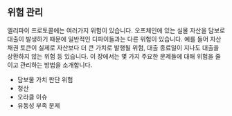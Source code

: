 ## 위험 관리

엘리파이 프로토콜에는 여러가지 위험이 있습니다. 오프체인에 있는 실물 자산을 담보로 대출이 발생하기 때문에 일반적인 디파이들과는 다른 위험이 있습니다. 예를 들어 자산 채권 토큰이 실제로 자산보다 더 큰 가치로 발행될 위험, 대출 종료일이 지나도 대출을 상환하지 않는 위험 등 있습니다. 이 장에서는 몇 가지 주요한 문제들에 대해 위험을 줄이고 관리하는 방법을 소개합니다.

* 담보물 가치 판단 위험
* 청산
* 오라클 이슈
* 유동성 부족 문제